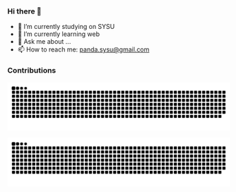 ### Hi there 👋

<!--
**pandacase/pandacase** is a ✨ _special_ ✨ repository because its `README.md` (this file) appears on your GitHub profile.

Here are some ideas to get you started:
- 👯 I’m looking to collaborate on ...
- 🤔 I’m looking for help with ...
- 😄 Pronouns: ...
- ⚡ Fun fact: ...
-->

- 🔭 I’m currently studying on SYSU
- 🌱 I’m currently learning web
- 💬 Ask me about ...
- 📫 How to reach me: panda.sysu@gmail.com


### Contributions
![contributions](https://raw.githubusercontent.com/pandacase/pandacase/output/github-contribution-grid-snake.svg)

<picture>
  <source media="(prefers-color-scheme: dark)" srcset="raw.githubusercontent.com/pandacase/pandacase/output/github-contribution-grid-snake-dark.svg" />
  <source media="(prefers-color-scheme: light)" srcset="raw.githubusercontent.com/pandacase/pandacase/output/github-contribution-grid-snake.svg" />
  <img alt="github-snake" src="https://raw.githubusercontent.com/pandacase/pandacase/output/github-contribution-grid-snake.svg" />
</picture>


